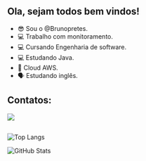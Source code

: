 ## Ola, sejam todos bem vindos!

- 😎 Sou o @Brunopretes.
- 💻 Trabalho com monitoramento.
- 💻 Cursando Engenharia de software.
- 💻 Estudando Java.
- 💭 Cloud AWS.
- 🗣 Estudando inglês.
  

##  Contatos:

 <a href="https://www.linkedin.com/in/bruno-pretes/" target="_blank"><img src="https://img.shields.io/badge/-LinkedIn-%230077B5?style=for-the-badge&logo=linkedin&logoColor=white" target="_blank"></a>
 
##

![Top Langs](https://github-readme-stats-git-masterrstaa-rickstaa.vercel.app/api/top-langs/?username=brunopretes&bg_color=000&border_color=30A3DC&title_color=E94D5F&text_color=FFF)

![GitHub Stats](https://github-readme-stats.vercel.app/api?username=brunopretes&theme=transparent&bg_color=000&border_color=30A3DC&show_icons=true&icon_color=30A3DC&title_color=E94D5F&text_color=FFF)
